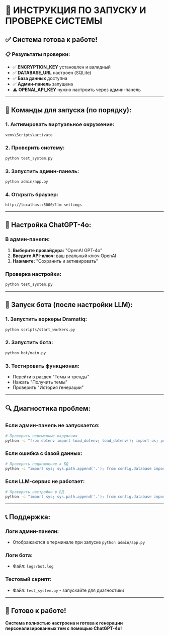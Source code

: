 # 🚀 ИНСТРУКЦИЯ ПО ЗАПУСКУ И ПРОВЕРКЕ СИСТЕМЫ

## ✅ **Система готова к работе!**

### **📋 Результаты проверки:**
- ✅ **ENCRYPTION_KEY** установлен и валидный
- ✅ **DATABASE_URL** настроен (SQLite)
- ✅ **База данных** доступна
- ✅ **Админ-панель** запущена
- ⚠️ **OPENAI_API_KEY** нужно настроить через админ-панель

---

## 🔧 **Команды для запуска (по порядку):**

### **1. Активировать виртуальное окружение:**
```bash
venv\Scripts\activate
```

### **2. Проверить систему:**
```bash
python test_system.py
```

### **3. Запустить админ-панель:**
```bash
python admin/app.py
```

### **4. Открыть браузер:**
```
http://localhost:5000/llm-settings
```

---

## 🎯 **Настройка ChatGPT-4o:**

### **В админ-панели:**
1. **Выберите провайдера:** "OpenAI GPT-4o"
2. **Введите API-ключ:** ваш реальный ключ OpenAI
3. **Нажмите:** "Сохранить и активировать"

### **Проверка настройки:**
```bash
python test_system.py
```

---

## 🤖 **Запуск бота (после настройки LLM):**

### **1. Запустить воркеры Dramatiq:**
```bash
python scripts/start_workers.py
```

### **2. Запустить бота:**
```bash
python bot/main.py
```

### **3. Тестировать функционал:**
- Перейти в раздел "Темы и тренды"
- Нажать "Получить темы"
- Проверить "История генерации"

---

## 🔍 **Диагностика проблем:**

### **Если админ-панель не запускается:**
```bash
# Проверить переменные окружения
python -c "from dotenv import load_dotenv; load_dotenv(); import os; print('ENCRYPTION_KEY:', os.getenv('ENCRYPTION_KEY')[:10] + '...')"
```

### **Если ошибка с базой данных:**
```bash
# Проверить подключение к БД
python -c "import sys; sys.path.append('.'); from config.database import SessionLocal; db = SessionLocal(); print('БД доступна'); db.close()"
```

### **Если LLM-сервис не работает:**
```bash
# Проверить настройки в БД
python -c "import sys; sys.path.append('.'); from config.database import SessionLocal; from database.models import LLMSettings; db = SessionLocal(); count = db.query(LLMSettings).count(); print(f'Настроек LLM: {count}'); db.close()"
```

---

## 📞 **Поддержка:**

### **Логи админ-панели:**
- Отображаются в терминале при запуске `python admin/app.py`

### **Логи бота:**
- Файл: `logs/bot.log`

### **Тестовый скрипт:**
- Файл: `test_system.py` - запускайте для диагностики

---

## 🎉 **Готово к работе!**

**Система полностью настроена и готова к генерации персонализированных тем с помощью ChatGPT-4o!**

